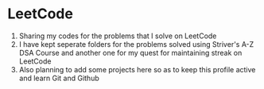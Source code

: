 # LeetCode
1) Sharing my codes for the problems that I solve on LeetCode
2) I have kept seperate folders for the problems solved using Striver's A-Z DSA Course and another one for my quest for maintaining streak on LeetCode
3) Also planning to add some projects here so as to keep this profile active and learn Git and Github
